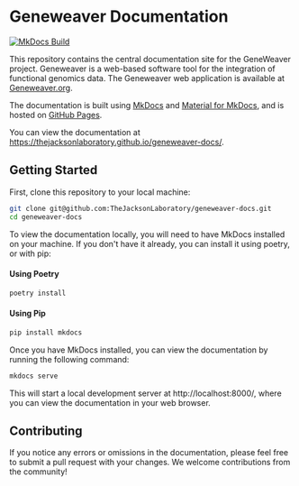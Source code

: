 # Geneweaver Documentation

[![MkDocs Build](https://github.com/TheJacksonLaboratory/geneweaver-docs/actions/workflows/mkdocs_pr_check.yml/badge.svg?branch=main&event=push)](https://github.com/TheJacksonLaboratory/geneweaver-docs/actions/workflows/mkdocs_pr_check.yml)

This repository contains the central documentation site for the GeneWeaver project.
Geneweaver is a web-based software tool for the integration of functional genomics data.
The Geneweaver web application is available at [Geneweaver.org](https://geneweaver.org).

The documentation is built using [MkDocs](https://www.mkdocs.org/) and 
[Material for MkDocs](https://squidfunk.github.io/mkdocs-material/),
and is hosted on [GitHub Pages](https://pages.github.com/).

You can view the documentation at https://thejacksonlaboratory.github.io/geneweaver-docs/.

## Getting Started
First, clone this repository to your local machine:
```bash
git clone git@github.com:TheJacksonLaboratory/geneweaver-docs.git
cd geneweaver-docs
```

To view the documentation locally, you will need to have MkDocs installed on your 
machine. If you don't have it already, you can install it using poetry, or with pip:

#### Using Poetry
```bash
poetry install
```

#### Using Pip
```bash
pip install mkdocs
```

Once you have MkDocs installed, you can view the documentation by running the following
command:
```bash
mkdocs serve
```

This will start a local development server at http://localhost:8000/, where you can view
the documentation in your web browser.

## Contributing
If you notice any errors or omissions in the documentation, please feel free to submit a
pull request with your changes. We welcome contributions from the community!